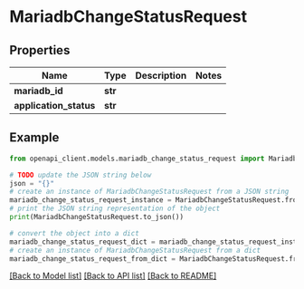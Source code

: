 # MariadbChangeStatusRequest


## Properties

Name | Type | Description | Notes
------------ | ------------- | ------------- | -------------
**mariadb_id** | **str** |  | 
**application_status** | **str** |  | 

## Example

```python
from openapi_client.models.mariadb_change_status_request import MariadbChangeStatusRequest

# TODO update the JSON string below
json = "{}"
# create an instance of MariadbChangeStatusRequest from a JSON string
mariadb_change_status_request_instance = MariadbChangeStatusRequest.from_json(json)
# print the JSON string representation of the object
print(MariadbChangeStatusRequest.to_json())

# convert the object into a dict
mariadb_change_status_request_dict = mariadb_change_status_request_instance.to_dict()
# create an instance of MariadbChangeStatusRequest from a dict
mariadb_change_status_request_from_dict = MariadbChangeStatusRequest.from_dict(mariadb_change_status_request_dict)
```
[[Back to Model list]](../README.md#documentation-for-models) [[Back to API list]](../README.md#documentation-for-api-endpoints) [[Back to README]](../README.md)


